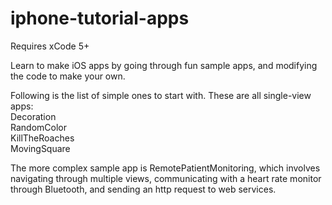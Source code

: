 # iphone-tutorial-apps

Requires xCode 5+

Learn to make iOS apps by going through fun sample apps, and modifying the code to make your own.<br/>

Following is the list of simple ones to start with. These are all single-view apps:<br/>
Decoration<br/>
RandomColor<br/>
KillTheRoaches<br/>
MovingSquare<br/>

The more complex sample app is RemotePatientMonitoring, which involves navigating through multiple views, communicating with a heart rate monitor through Bluetooth, and sending an http request to web services. 
